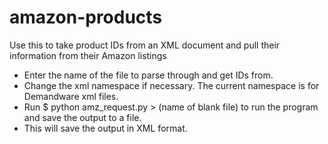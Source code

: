# amazon-products
Use this to take product IDs from an XML document and pull their information from their Amazon listings

*  Enter the name of the file to parse through and get IDs from.
*  Change the xml namespace if necessary. The current namespace is for Demandware xml files.
*  Run $ python amz_request.py > (name of blank file) to run the program and save the output to a file.
*  This will save the output in XML format.
